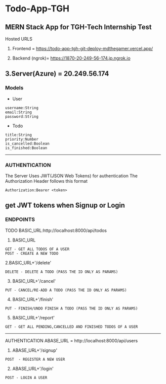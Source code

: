 # Todo-App-TGH

MERN Stack App for TGH-Tech Internship Test 
---
Hosted URLS
1. Frontend = https://todo-app-tgh-git-deploy-mdthegamer.vercel.app/

2. Backend (ngrok)= https://1870-20-249-56-174.jp.ngrok.io

3.Server(Azure) = 20.249.56.174
---
### Models
- User
```
username:String
email:String
password:String
```
- Todo

```
title:String
priority:Number
is_cancelled:Boolean
is_finished:Boolean
```
---
### AUTHENTICATION
The Server Uses JWT(JSON Web Tokens) for authentication
The Authorization Header follows this format
```
Authorization:Bearer <token>
```
get JWT tokens when Signup or Login
---
### ENDPOINTS
TODO BASIC_URL:http://localhost:8000/api/todos

1. BASIC_URL
```
GET - GET ALL TODOS OF A USER
POST - CREATE A NEW TODO
```
2.BASIC_URL+'/delete'
```
DELETE - DELETE A TODO (PASS THE ID ONLY AS PARAMS)
```
3. BASIC_URL+'/cancel'
```
PUT - CANCEL/RE-ADD A TODO (PASS THE ID ONLY AS PARAMS)
```

4. BASIC_URL+'/finish'
```
PUT - FINISH/UNDO FINISH A TODO (PASS THE ID ONLY AS PARAMS)
```
5. BASIC_URL+'/report'
```
GET - GET ALL PENDING,CANCELLED AND FINISHED TODOS OF A USER
```

---
AUTHENTICATION ABASE_URL = http://localhost:8000/api/users

1. ABASE_URL+'/signup'
```
POST  - REGISTER A NEW USER 
```
2. ABASE_URL+'/login'
```
POST - LOGIN A USER 
```
